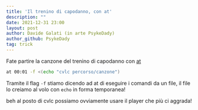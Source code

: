 ```yaml
---
title: 'Il trenino di capodanno, con at'
description: ""
date: 2021-12-31 23:00
layout: post
author: Davide Galati (in arte PsykeDady)
author_github: PsykeDady
tag: trick
---
```


Fate partire la canzone del trenino di capodanno con [at](https://feed.linuxpeople.org/posts/at)

```bash
at 00:01 -f <(echo "cvlc percorso/canzone") 
```

Tramite il flag `-f` stiamo dicendo ad at di eseguire i comandi da un file, il file lo creiamo al volo con `echo` in forma temporanea!

beh al posto di cvlc possiamo ovviamente usare il player che più ci aggrada!
